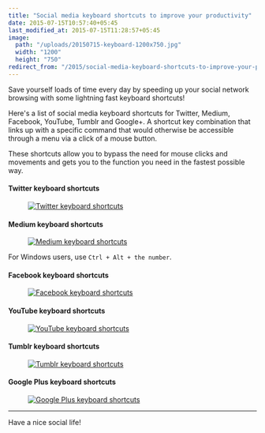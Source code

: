 ```yaml
---
title: "Social media keyboard shortcuts to improve your productivity"
date: 2015-07-15T10:57:40+05:45
last_modified_at: 2015-07-15T11:28:57+05:45
image:
  path: "/uploads/20150715-keyboard-1200x750.jpg"
  width: "1200"
  height: "750"
redirect_from: "/2015/social-media-keyboard-shortcuts-to-improve-your-productivity/"
---
```


Save yourself loads of time every day by speeding up your social network browsing with some lightning fast keyboard shortcuts!

Here's a list of social media keyboard shortcuts for Twitter, Medium, Facebook, YouTube, Tumblr and Google+. A shortcut key combination that links up with a specific command that would otherwise be accessible through a menu via a click of a mouse button.

These shortcuts allow you to bypass the need for mouse clicks and movements and gets you to the function you need in the fastest possible way.

#### Twitter keyboard shortcuts

<figure>
  <a href="/uploads/20150715-twitter-keyboard-shortcuts.jpg">
    <img src="/uploads/20150715-twitter-keyboard-shortcuts.jpg" alt="Twitter keyboard shortcuts">
  </a>
</figure>

#### Medium keyboard shortcuts

<figure>
  <a href="/uploads/20150715-medium-keyboard-shortcuts.jpg">
    <img src="/uploads/20150715-medium-keyboard-shortcuts.jpg" alt="Medium keyboard shortcuts">
  </a>
</figure>

For Windows users, use `Ctrl + Alt + the number`.

#### Facebook keyboard shortcuts

<figure>
  <a href="/uploads/20150715-facebook-keyboard-shortcuts.jpg">
    <img src="/uploads/20150715-facebook-keyboard-shortcuts.jpg" alt="Facebook keyboard shortcuts">
  </a>
</figure>

#### YouTube keyboard shortcuts

<figure>
  <a href="/uploads/20150715-youtube-keyboard-shortcuts.jpg">
    <img src="/uploads/20150715-youtube-keyboard-shortcuts.jpg" alt="YouTube keyboard shortcuts">
  </a>
</figure>

#### Tumblr keyboard shortcuts

<figure>
  <a href="/uploads/20150715-tumblr-keyboard-shortcuts.jpg">
    <img src="/uploads/20150715-tumblr-keyboard-shortcuts.jpg" alt="Tumblr keyboard shortcuts">
  </a>
</figure>

#### Google Plus keyboard shortcuts

<figure>
  <a href="/uploads/20150715-google-plus-keyboard-shortcuts.jpg">
    <img src="/uploads/20150715-google-plus-keyboard-shortcuts.jpg" alt="Google Plus keyboard shortcuts">
  </a>
</figure>

---

Have a nice social life!
